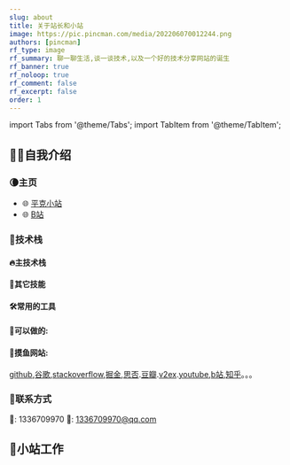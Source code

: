 ```yaml
---
slug: about
title: 关于站长和小站
image: https://pic.pincman.com/media/202206070012244.png
authors: [pincman]
rf_type: image
rf_summary: 聊一聊生活,谈一谈技术,以及一个好的技术分享网站的诞生
rf_banner: true
rf_noloop: true
rf_comment: false
rf_excerpt: false
order: 1
---
```

import Tabs from '@theme/Tabs';
import TabItem from '@theme/TabItem';


## 🙋‍♂️自我介绍



### 🌘主页

 - 🌐 [平克小站](https://pincman.com)
 - 🌐 [B站](https://space.bilibili.com/53679018)


### 🌈技术栈

#### 🔥主技术栈

#### 💫其它技能

#### 🛠️常用的工具

#### 📣可以做的:


#### 👀摸鱼网站:

[github](https://github.com),[谷歌](https://google.com),[stackoverflow](https://stackoverflow.com/),[掘金](https://juejin.cn),[思否](https://segmentfault.com/).[豆瓣](https://douban.com).[v2ex](https://v2ex.com).[youtube](https://youtube.com),[b站](https://www.bilibili.com/),[知乎](https://zhihu.com)。。。


### 📱联系方式

🐧: 1336709970  📮: 1336709970@qq.com

## 🍵小站工作
